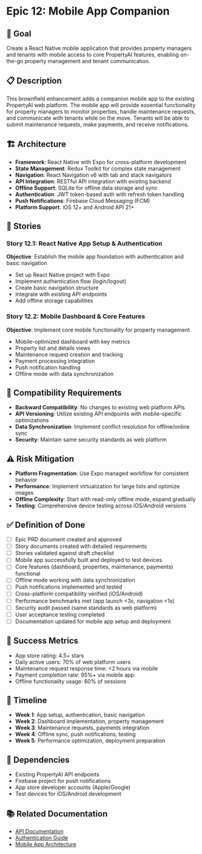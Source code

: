 # Epic 12: Mobile App Companion

## 🎯 **Goal**
Create a React Native mobile application that provides property managers and tenants with mobile access to core PropertyAI features, enabling on-the-go property management and tenant communication.

## 📋 **Description**
This brownfield enhancement adds a companion mobile app to the existing PropertyAI web platform. The mobile app will provide essential functionality for property managers to monitor properties, handle maintenance requests, and communicate with tenants while on the move. Tenants will be able to submit maintenance requests, make payments, and receive notifications.

## 🏗️ **Architecture**
- **Framework**: React Native with Expo for cross-platform development
- **State Management**: Redux Toolkit for complex state management
- **Navigation**: React Navigation v6 with tab and stack navigators
- **API Integration**: RESTful API integration with existing backend
- **Offline Support**: SQLite for offline data storage and sync
- **Authentication**: JWT token-based auth with refresh token handling
- **Push Notifications**: Firebase Cloud Messaging (FCM)
- **Platform Support**: iOS 12+ and Android API 21+

## 📱 **Stories**

### Story 12.1: React Native App Setup & Authentication
**Objective**: Establish the mobile app foundation with authentication and basic navigation
- Set up React Native project with Expo
- Implement authentication flow (login/logout)
- Create basic navigation structure
- Integrate with existing API endpoints
- Add offline storage capabilities

### Story 12.2: Mobile Dashboard & Core Features
**Objective**: Implement core mobile functionality for property management
- Mobile-optimized dashboard with key metrics
- Property list and details views
- Maintenance request creation and tracking
- Payment processing integration
- Push notification handling
- Offline mode with data synchronization

## 🔄 **Compatibility Requirements**
- **Backward Compatibility**: No changes to existing web platform APIs
- **API Versioning**: Utilize existing API endpoints with mobile-specific optimizations
- **Data Synchronization**: Implement conflict resolution for offline/online sync
- **Security**: Maintain same security standards as web platform

## ⚠️ **Risk Mitigation**
- **Platform Fragmentation**: Use Expo managed workflow for consistent behavior
- **Performance**: Implement virtualization for large lists and optimize images
- **Offline Complexity**: Start with read-only offline mode, expand gradually
- **Testing**: Comprehensive device testing across iOS/Android versions

## ✅ **Definition of Done**
- [ ] Epic PRD document created and approved
- [ ] Story documents created with detailed requirements
- [ ] Stories validated against draft checklist
- [ ] Mobile app successfully built and deployed to test devices
- [ ] Core features (dashboard, properties, maintenance, payments) functional
- [ ] Offline mode working with data synchronization
- [ ] Push notifications implemented and tested
- [ ] Cross-platform compatibility verified (iOS/Android)
- [ ] Performance benchmarks met (app launch <3s, navigation <1s)
- [ ] Security audit passed (same standards as web platform)
- [ ] User acceptance testing completed
- [ ] Documentation updated for mobile app setup and deployment

## 🚀 **Success Metrics**
- App store rating: 4.5+ stars
- Daily active users: 70% of web platform users
- Maintenance request response time: <2 hours via mobile
- Payment completion rate: 95%+ via mobile app
- Offline functionality usage: 60% of sessions

## 📅 **Timeline**
- **Week 1**: App setup, authentication, basic navigation
- **Week 2**: Dashboard implementation, property management
- **Week 3**: Maintenance requests, payments integration
- **Week 4**: Offline sync, push notifications, testing
- **Week 5**: Performance optimization, deployment preparation

## 🔗 **Dependencies**
- Existing PropertyAI API endpoints
- Firebase project for push notifications
- App store developer accounts (Apple/Google)
- Test devices for iOS/Android development

## 📚 **Related Documentation**
- [API Documentation](../api/README.md)
- [Authentication Guide](../security/auth.md)
- [Mobile App Architecture](../architecture/mobile.md)